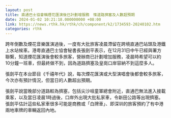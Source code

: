 ```yaml
---
layout: post
title: 直通巴士協會稱煙花匯演後已計劃增服務　惟道路擠塞及人數超預期
date: 2024-01-02 10:21:18.000000000 +08:00
link: https://news.rthk.hk/rthk/ch/component/k2/1734593-20240102.htm
categories: rthk
---
```


跨年倒數及煙花音樂匯演過後，一度有大批旅客凌晨滯留在跨境直通巴站頭及港鐵上水站候車。港粵直通巴士協會秘書長張劍平表示，在12月31日中午已經與署方聯繫，知道煙花匯演後會較多旅客，營辦商已計劃增加服務，凌晨時希望可以約10分鐘一班車，但最終做不到，因為道路擠塞及皇崗口岸容納不到這麼多人。

張劍平在本台節目《千禧年代》說，每次煙花匯演或大型演唱會後都會較多旅客，今次亦有預計情況，但當日的人數超出預期。

張劍平說當晚部分道路較為擠塞，包括尖沙咀童軍總會附近，直通巴無法進入接載乘客，以及當日凌晨1時過後，口岸外出現大批私家車，令新田公路等出現擠塞。張劍平估計這些私家車很多可能是商務或「白牌車」、即深圳的旅客預約了有中港兩地車牌的車輛返回內地。

